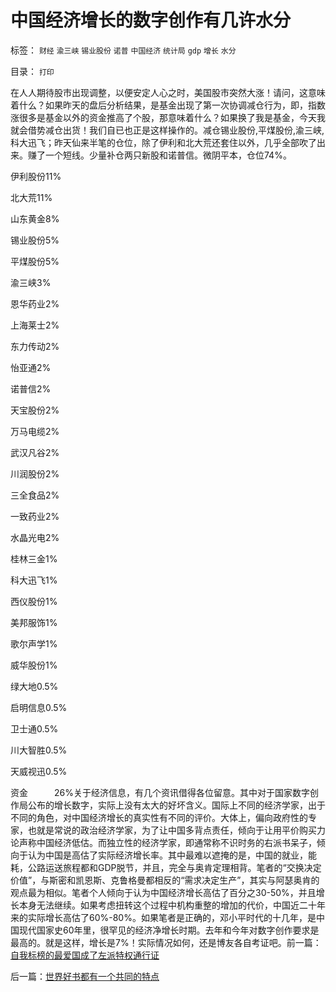 # 中国经济增长的数字创作有几许水分

标签： `财经` `渝三峡` `锡业股份` `诺普` `中国经济` `统计局` `gdp` `增长` `水分` 

目录： `打印`

在人人期待股市出现调整，以便安定人心之时，美国股市突然大涨！请问，这意味着什么？如果昨天的盘后分析结果，是基金出现了第一次协调减仓行为，即，指数涨很多是基金以外的资金推高了个股，那意味着什么？如果换了我是基金，今天我就会借势减仓出货！我们自已也正是这样操作的。减仓锡业股份,平煤股份,渝三峡,科大迅飞；昨天仙来半笔的仓位，除了伊利和北大荒还套住以外，几乎全部吹了出来。赚了一个短线。少量补仓两只新股和诺普信。微阴平本，仓位74%。

伊利股份11%

北大荒11%

山东黄金8%

锡业股份5%

平煤股份5%

渝三峡3%

恩华药业2%

上海莱士2%

东力传动2%

怡亚通2%

诺普信2%

天宝股份2%

万马电缆2%

武汉凡谷2%

川润股份2%

三全食品2%

一致药业2%

水晶光电2%

桂林三金1%

科大迅飞1%

西仪股份1%

美邦服饰1%

歌尔声学1%

威华股份1%

绿大地0.5%

启明信息0.5%

卫士通0.5%

川大智胜0.5%

天威视迅0.5%

资金　　　26%关于经济信息，有几个资讯借得各位留意。其中对于国家数字创作局公布的增长数字，实际上没有太大的好坏含义。国际上不同的经济学家，出于不同的角色，对中国经济增长的真实性有不同的评价。大体上，偏向政府性的专家，也就是常说的政治经济学家，为了让中国多背点责任，倾向于让用平价购买力论声称中国经济低估。而独立性的经济学家，即通常称不识时务的右派书呆子，倾向于认为中国是高估了实际经济增长率。其中最难以遮掩的是，中国的就业，能耗，公路运送旅程都和GDP脱节，并且，完全与奥肯定理相背。笔者的“交换决定价值”，与斯密和凯恩斯、克鲁格曼都相反的“需求决定生产”，其实与阿瑟奥肯的观点最为相似。笔者个人倾向于认为中国经济增长高估了百分之30-50%，并且增长本身无法继续。如果考虑扭转这个过程中机构重整的增加的代价，中国近二十年来的实际增长高估了60%-80%。如果笔者是正确的，邓小平时代的十几年，是中国现代国家史60年里，很罕见的经济净增长时期。去年和今年对数字创作要求是最高的。就是这样，增长是7%！实际情况如何，还是博友各自考证吧。前一篇：[自我标榜的最爱国成了左派特权通行证](../../../2009/7/16/自我标榜的最爱国成了左派特权通行证.md)

后一篇：[世界好书都有一个共同的特点](../../../2009/7/16/世界好书都有一个共同的特点.md)